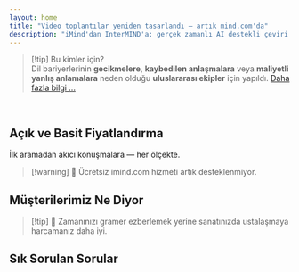 ```yaml
---
layout: home
title: "Video toplantılar yeniden tasarlandı — artık mind.com'da"
description: "iMind'dan InterMIND'a: gerçek zamanlı AI destekli çeviri ile ses odaklı video aramalar."
---
```


<HeroSection
  title="Video toplantılar yeniden tasarlandı <br>— artık **mind.com**'da"
  text="iMind'dan InterMIND'a: canlı konuşma çevirisi ile ses odaklı video aramalar.">
<AuthButton text="Şimdi Başla" buttonClass="brand"/>
</HeroSection>

<span id="1"></span>
<FeatureBlock :card="{
  title: 'Çeviri ≠ Anlama. İşte sıradaki adım.',
  details: 'Hangi dil olursa olsun, **sesiniz duyulur — ve anlaşılır** — sanki aynı dili konuşuyormuşsunuz gibi.',
    items: [
      '⚡︎ Doğal olarak, [gerçek zamanlı](../product/overview/how-it-works), altyazı veya gecikme olmadan.',
      '✧ AI destekli çeviri, ton, niyet ve sektöre özel terminolojiyi yakalar.',
    ],
  link: '../product/overview/what-is-intermind',
  src: {
    light: '/media-kit/animals-cartoon-3-2.png',
    dark: '/1d.png',
  },
  inversion: false
}" />

<span id="2"></span>
<FeatureBlock :card="{
    title: 'Toplantılarınızdaki Akıl',
    details: 'InterMIND her çok dilli aramayı net, aranabilir bilgiye dönüştürür.',
    items: [
      '🔍 **Her şeyi sorun** — AI **toplantılarınız genelinde** cevaplar bulur.',
      '✧ Görevleri, sahiplerini ve son tarihleri otomatik çıkarır.',
      '✧ Önemli noktaları herhangi bir dilde özetler — anında.',
    ],
    link: '../product/overview/how-it-works#🧩-deep-memory-deep-understanding',
    src: {
      light: '/2l.png',
      dark: '/2d.png',
    },
    inversion: true
  }" />

<span id="3"></span>
<FeatureBlock :card="{
    title: 'Ciddi Toplantılar İçin Yapıldı — Sadece Konuşmak İçin Değil',
    details: 'InterMIND **profesyonel düzeyde bir video toplantı platformudur**, hafif bir eklenti veya plugin değil.',
    items: [
      '✧ 1080p çözünürlük, akıllı gürültü bastırma, planlama, moderasyon, ekran paylaşımı, kayıt, altyazı, katılımcı sohbeti ve takvim entegrasyonu — hepsi dahili, kullanıma hazır.',
    ],
    link: '../product/overview/video-meeting-platform',
    src: {
      light: '/promo/imind-2.webm',
      dark: '/promo/imind-2.webm',
    },
    inversion: false
  }" />

<span id="4"></span>
<FeatureBlock
  :card="{
    title: 'Önemli Olan Yerde Gizlilik',
    details:
      'InterMIND güven gerektiren konuşmalar için yapıldı — gizlilik ve kontrolün en önemli olduğu yerde.',
    items: [
      '⚡︎ [Gizlilik Bölgeleri](../product/overview/privacy-architecture) — AB, ABD, Güneydoğu Asya',
      '✧ **Sıfır veri eğitimi**. Üçüncü taraf erişimi yok.'
    ],
    link: '../product/overview/privacy-architecture',
    src: {
      light: '/4l.png',
      dark: '/4d.png',
    },
    inversion: true
  }"
/>

> [!tip] Bu kimler için?  
> Dil bariyerlerinin **gecikmelere**, **kaybedilen anlaşmalara** veya **maliyetli yanlış anlamalara** neden olduğu **uluslararası ekipler** için yapıldı. [Daha fazla bilgi ...](../product/overview/markets)

<br>

<span id="Pricing"></span>

## Açık ve Basit Fiyatlandırma

İlk aramadan akıcı konuşmalara — her ölçekte.

<PricingPlans :plans="[
  {
    title: '**Temel** &nbsp 1 kullanıcı',
    price: '**Ücretsiz**',
    details: 'kredi kartı gerekmez',
    items: [
      '**25** toplantı',
      '**100** katılımcılı video toplantıları [💬](#3)',
      'Kullanıcı başına **30** GB ortak depolama',
      'Tüm toplantılarınızda arama [💬](#2)',
      'Eşzamanlı çeviri [💬](#1)',
    ],
  },
  {
    title: '**Pro**  &nbsp 1-99 kullanıcı',
    price: '**$20** /ay/kullanıcı, yıllık faturalandırma',
    details: 'veya aylık $25',
    items: [
      '**sınırsız** toplantı',
      '**150** katılımcılı video toplantıları [💬](#3)',
      'Kullanıcı başına **2** TB ortak depolama',
      'Tüm toplantılarınızda arama [💬](#2)',
      'Eşzamanlı çeviri [💬](#1)',
    ],
  },
  {
    title: '**İşletme** &nbsp 100+ kullanıcı',
    price: '**Özel fiyatlandırma**',
    details: 'Gizlilik için tasarlandı',
    items: [
      '**sınırsız** toplantı',
      '**500** katılımcılı video toplantıları [💬](#3)',
      'Kullanıcı başına **5** TB ortak depolama',
      'Tüm toplantılarınızda arama [💬](#2)',
      'Eşzamanlı çeviri [💬](#1)',
      '**Gizlilik Bölgeleri** [💬](#4)',
    ],
  }
]">
<AuthButton text="Ücretsiz deneyin" buttonClass="alt"/>
<AuthButton text="Şimdi satın alın" buttonClass="brand"/>
<ContactForm buttonText="Ekibimizle konuşun" buttonClass="alt"/>
</PricingPlans>

> [!warning] 🔴 Ücretsiz imind.com hizmeti artık desteklenmiyor.

<span id="Testimonials"></span>

## Müşterilerimiz Ne Diyor

<AutoScrollTestimonials testimonialsUrl="/testimonials.json"/>

> [!tip] 🥇 Zamanınızı gramer ezberlemek yerine sanatınızda ustalaşmaya harcamanız daha iyi.

<span id="FAQ"></span>

## Sık Sorulan Sorular

<AccordionGroup :items="
[
  {
    q: 'InterMind hangi dillerde çeviri desteği sunuyor?',
    a: 'InterMind aşağıdaki 19 dilde **gerçek zamanlı çeviri** desteği sunmaktadır:<br><br>- العربية (ar) – Arapça<br>- Čeština (cs) – Çekçe<br>- Deutsch (de) – Almanca<br>- English (en) – İngilizce<br>- Español (es) – İspanyolca<br>- Français (fr) – Fransızca<br>- हिन्दी (hi) – Hintçe<br>- Magyar (hu) – Macarca<br>- Italiano (it) – İtalyanca<br>- 日本語 (ja) – Japonca<br>- 한국어 (ko) – Korece<br>- Nederlands (nl) – Hollandaca<br>- Polski (pl) – Lehçe<br>- Português (pt) – Portekizce<br>- Русский (ru) – Rusça<br>- Türkçe (tr) – Türkçe<br>- 中文 (zh) – Çince<br>- עברית (he) – İbranice<br>- ไทย (th) – Tayca<br><br>Bu listeyi sürekli genişletiyoruz — her büyük sürümde yeni diller eklenmektedir.'
  },
  {
    q: 'Lisanslı kullanıcı nedir ve Katılımcı nedir?',
    a: '*Lisanslı kullanıcı* ücretsiz veya ücretli toplantı lisansına sahiptir ve planının sınırları dahilinde toplantı planlayabilir. *Katılımcılar* davetlilerdir — toplantıya katılmak için **hesap veya lisansa ihtiyaçları yoktur** ve herhangi bir cihazdan **ücretsiz** bağlanabilirler.'
  },
  {
    q: 'Bir InterMind lisansını kaç kişi kullanabilir?',
    a: 'Her *lisanslı kullanıcı* **sınırsız toplantı** düzenleyebilir. Birden fazla ekip üyesinin aynı anda toplantı düzenlemesi gerekiyorsa, her birinin kendi lisansına ihtiyacı olacaktır.'
  },
  {
    q: 'Bir toplantının maksimum süresi nedir?',
    a: 'Toplantılar tüm planlarda **24 saate** kadar sürebilir.'
  },
  {
    q: 'Düzenleyebileceğim toplantı sayısında bir sınır var mı?',
    a: '*Ücretsiz Temel* plan **25 ücretsiz toplantı** içerir. *Pro* ve *İş* planları daha fazla katılımcı ve kontrol ile sınırsız toplantı sunar.'
  },
  {
    q: 'InterMind veri gizliliği ve güvenliğini nasıl sağlıyor?',
    a: 'InterMind **tasarım gereği gizlidir**. Tüm veriler seçtiğiniz **Gizlilik Bölgesi** içinde işlenir ve saklanır — _AB_, _ABD_ veya _Asya_. [**GDPR**](https://gdpr.eu), [**CCPA**](https://oag.ca.gov/privacy/ccpa) ve BAE PDPL\'ye uygun çalışıyoruz ve **içeriğinizi asla** eğitim veya üçüncü taraf erişimi için kullanmıyoruz. Gelişmiş [Gizlilik Bölgesi kontrolü](../product/overview/privacy-architecture) **İş** planında mevcuttur.'
  },
  {
    q: 'Bir plan satın almadan önce InterMind\'ı deneyebilir miyim?',
    a: 'Kesinlikle. *Ücretsiz Temel* plan size **25 ücretsiz toplantı** ile temel özelliklere tam erişim sağlar — **eşzamanlı çeviri** ve **toplantı arama** dahil. Kredi kartı gerekmez. İstediğiniz zaman yükseltebilirsiniz.'
  },
  {
    q: 'Yardım veya desteğe ihtiyacım olursa ne yapmalıyım?',
    a: 'Destek [yardım merkezimiz](../resources/help) aracılığıyla mevcuttur. *İş* kullanıcıları özel iletişim ile **öncelikli destek** alır.'
  },
  {
    q: 'Aboneliğimi nasıl yönetirim (yükseltme, düşürme veya iptal)?',
    a: 'Planınızı **hesap ayarlarınız** üzerinden istediğiniz zaman değiştirebilirsiniz. Değişiklikler **anında** geçerli olur. İptaller için *Aylık planlar* fatura döngüsünün sonunda iptal olur. *Yıllık planlar* **orantılı geri ödeme** ile iptal edilebilir.'
  },
  {
    q: 'InterMind hangi dillerde çeviri desteği sunuyor?',
    a: 'Gerçek zamanlı çeviri ile **100+ dili** destekliyoruz. Liste büyümeye devam ediyor — güncellemeler için web sitemizi kontrol edin.'
  },
  {
    q: 'InterMind\'ı webinarlar veya büyük etkinlikler için kullanabilir miyim?',
    a: 'Evet. *Pro* ve *İş* planları **büyük toplantılar ve webinarlar** için idealdir — *İş* planında **500 katılımcıya** kadar destek ile.'
  },
]
"/>

<HomeFooter :columns="[
  {
    title: 'ÜRÜN',
    links: [
      { text: 'Genel Bakış', link: '../product/overview/what-is-intermind' },
      { text: 'Başlangıç', link: '../product/guide/getting-started' },
      { text: 'Referanslar', link: '#testimonials' },
      { text: 'Fiyatlandırma', link: '#Pricing' },
    ]
  },
  {
    title: 'DESTEK',
    links: [
      { text: 'Destek Al', link: '../resources/help' },
      { text: 'SSS', link: '#FAQ' },
      { text: 'Servis Durumu', link: 'https://status.mind.com/' },
      { text: 'Gizlilik Politikası', link: '../resources/company/Privacy-Policy' },
      { text: 'AI Hukuki Rehberi', link: '../resources/company/Legal-Regulations-for-AI-Services' },
      // { text: 'Privacy Settings', link: '#' },
    ]
  },
  {
    title: 'KAYNAKLAR',
    links: [
      // { text: 'Blog', link: './blog' },
      { text: 'Marka Varlıkları', link: '../resources/media-kit' },
      { text: 'AI API / LLM Dokümanları', link: 'https://mind.com/llms-full.txt' },
    ]
  },
  {
    title: 'ŞİRKET',
    links: [
      { text: 'Hakkımızda', link: '../resources/company/about' },
      // { text: 'Team', link: './resources/company/team' },
      // { text: 'Careers', link: './resources/company/careers' },
      { text: 'İletişim', link: '../resources/company/contacts' }
    ]
  },
]" />
